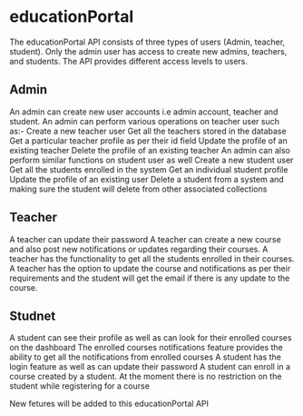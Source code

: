 # educationPortal


The educationPortal API consists of three types of users (Admin, teacher, student). Only the admin user has access to create new admins, teachers, and students. The API provides different access levels to users. 

## Admin

An admin can create new user accounts i.e admin account, teacher and student.
An admin can perform various operations on teacher user such as:- 
  Create a new teacher user
  Get all the teachers stored in the database
  Get a particular teacher profile as per their id field
  Update the profile of an existing teacher
  Delete the profile of an existing teacher
An admin can also perform similar functions on student user as well
  Create a new student user
  Get all the students enrolled in the system
  Get an individual student profile
  Update the profile of an existing user
  Delete a student from a system and making sure the student will delete from other associated collections


## Teacher 

A teacher can update their password
A teacher can create a new course and also post new notifications or updates regarding their courses.
A teacher has the functionality to get all the students enrolled in their courses.
A teacher has the option to update the course and notifications as per their requirements and the student will get the email if there is any update to the course.

## Studnet

A student can see their profile as well as can look for their enrolled courses on the dashboard
The enrolled courses notifications feature provides the ability to get all the notifications from enrolled courses
A student has the login feature as well as  can update their password
A student can enroll in a course created by a student. At the moment there is no restriction on the student while registering for a course

New fetures will be added to this educationPortal API

